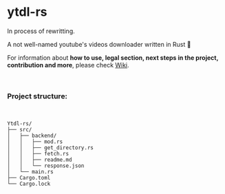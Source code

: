 # ytdl-rs
In process of rewritting.

A not well-named youtube's videos downloader written in Rust 🦀

For information about **how to use, legal section, next steps in the project, contribution and more**, please check [Wiki](https://github.com/alejandro0619/ytdl-rs/wiki).

</br>

### Project structure:
</br>

```
Ytdl-rs/
├── src/
│   ├── backend/
│   │   ├── mod.rs
│   │   ├── get_directory.rs
│   │   ├── fetch.rs
│   │   ├── readme.md
│   │   └── response.json
│   └── main.rs
├── Cargo.toml
└── Cargo.lock
```

